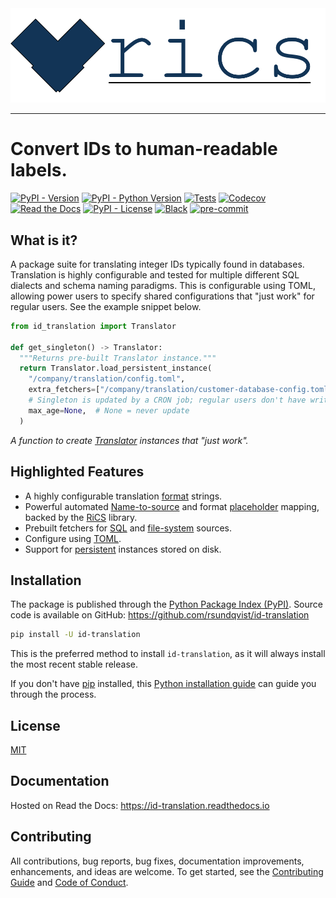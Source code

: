 <div align="center">
  <img src="https://github.com/rsundqvist/rics/raw/master/docs/logo-text.png"><br>
</div>

-----------------

# Convert IDs to human-readable labels. <!-- omit in toc -->
[![PyPI - Version](https://img.shields.io/pypi/v/id-translation.svg)](https://pypi.python.org/pypi/id-translation)
[![PyPI - Python Version](https://img.shields.io/pypi/pyversions/id-translation.svg)](https://pypi.python.org/pypi/id-translation)
[![Tests](https://github.com/rsundqvist/id-translation/workflows/tests/badge.svg)](https://github.com/rsundqvist/id-translation/actions?workflow=tests)
[![Codecov](https://codecov.io/gh/rsundqvist/id-translation/branch/main/graph/badge.svg)](https://codecov.io/gh/rsundqvist/id-translation)
[![Read the Docs](https://readthedocs.org/projects/id-translation/badge/)](https://id-translation.readthedocs.io/)
[![PyPI - License](https://img.shields.io/pypi/l/id-translation.svg)](https://pypi.python.org/pypi/id-translation)
[![Black](https://img.shields.io/badge/code%20style-black-000000.svg)](https://github.com/psf/black)
[![pre-commit](https://img.shields.io/badge/pre--commit-enabled-brightgreen?logo=pre-commit&logoColor=white)](https://github.com/pre-commit/pre-commit)

## What is it?

A package suite for translating integer IDs typically found in databases. Translation is highly configurable and tested
for multiple different SQL dialects and schema naming paradigms. This is configurable using TOML, allowing power users
to specify shared configurations that "just work" for regular users. See the example snippet below.

```python
from id_translation import Translator

def get_singleton() -> Translator:
  """Returns pre-built Translator instance."""
  return Translator.load_persistent_instance(
    "/company/translation/config.toml",
    extra_fetchers=["/company/translation/customer-database-config.toml"],
    # Singleton is updated by a CRON job; regular users don't have write access.
    max_age=None,  # None = never update
  )
```
_A function to create [Translator][translate] instances that "just work"._

## Highlighted Features

- A highly configurable translation [format] strings.
- Powerful automated [Name-to-source][n2s-mapping] and format [placeholder][pm-mapping] mapping, backed by the 
  [RiCS](https://rics.readthedocs.io/) library.
- Prebuilt fetchers for [SQL][sql-fetcher] and [file-system][pandas-fetcher] sources.
- Configure using [TOML][translator-config].
- Support for [persistent] instances stored on disk.

[translate]: https://id-translation.readthedocs.io/en/latest/_autosummary/id_translation.html#id_translation.Translator.translate
[format]: https://id-translation.readthedocs.io/en/latest/_autosummary/id_translation.offline.html#id_translation.offline.Format
[n2s-mapping]: https://id-translation.readthedocs.io/en/latest/documentation/translation-primer.html#name-to-source-mapping
[pm-mapping]: https://id-translation.readthedocs.io/en/latest/documentation/translation-primer.html#placeholder-mapping
[persistent]: https://id-translation.readthedocs.io/en/latest/_autosummary/id_translation.html#id_translation.Translator.load_persistent_instance
[sql-fetcher]: https://id-translation.readthedocs.io/en/latest/_autosummary/id_translation.fetching.html#id_translation.fetching.SqlFetcher
[pandas-fetcher]: https://id-translation.readthedocs.io/en/latest/_autosummary/id_translation.fetching.html#id_translation.fetching.PandasFetcher
[translator-config]: https://id-translation.readthedocs.io/en/latest/documentation/translator-config.html


## Installation
The package is published through the [Python Package Index (PyPI)]. Source code
is available on GitHub: https://github.com/rsundqvist/id-translation

```sh
pip install -U id-translation
```

This is the preferred method to install ``id-translation``, as it will always install the
most recent stable release.

If you don't have [pip] installed, this [Python installation guide] can guide
you through the process.

## License
[MIT](LICENSE.md)

## Documentation
Hosted on Read the Docs: https://id-translation.readthedocs.io

## Contributing

All contributions, bug reports, bug fixes, documentation improvements, enhancements, and ideas are welcome. To get 
started, see the [Contributing Guide](CONTRIBUTING.md) and [Code of Conduct](CODE_OF_CONDUCT.md).

[Python Package Index (PyPI)]: https://pypi.org/project/id-translation
[pip]: https://pip.pypa.io
[Python installation guide]: http://docs.python-guide.org/en/latest/starting/installation/
